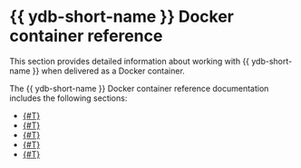 # {{ ydb-short-name }} Docker container reference

This section provides detailed information about working with {{ ydb-short-name }} when delivered as a Docker container.

The {{ ydb-short-name }} Docker container reference documentation includes the following sections:

* [{#T}](tags.md)
* [{#T}](prerequisites.md)
* [{#T}](start.md)
* [{#T}](configuration.md)
* [{#T}](cleanup.md)
